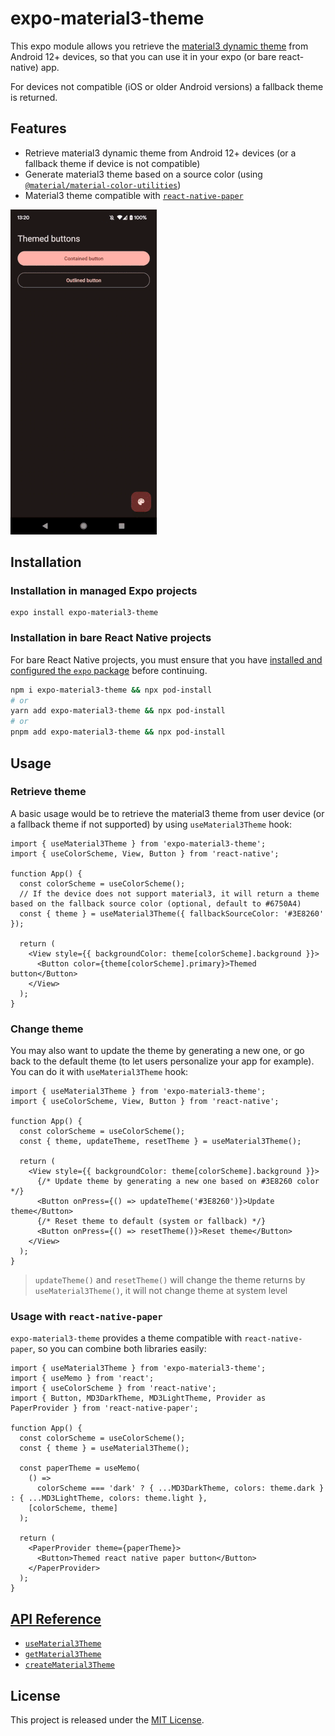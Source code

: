# expo-material3-theme

This expo module allows you retrieve the [material3 dynamic theme](https://developer.android.com/develop/ui/views/theming/dynamic-colors) from Android 12+ devices, so that you can use it in your expo (or bare react-native) app.

For devices not compatible (iOS or older Android versions) a fallback theme is returned.

## Features

- Retrieve material3 dynamic theme from Android 12+ devices (or a fallback theme if device is not compatible)
- Generate material3 theme based on a source color (using [`@material/material-color-utilities`](https://github.com/material-foundation/material-color-utilities/tree/main/typescript))
- Material3 theme compatible with [`react-native-paper`](https://callstack.github.io/react-native-paper/)

![example-android](docs/example-android.gif)

## Installation

### Installation in managed Expo projects

```
expo install expo-material3-theme
```

### Installation in bare React Native projects

For bare React Native projects, you must ensure that you have [installed and configured the `expo` package](https://docs.expo.dev/bare/installing-expo-modules/) before continuing.

```sh
npm i expo-material3-theme && npx pod-install
# or
yarn add expo-material3-theme && npx pod-install
# or
pnpm add expo-material3-theme && npx pod-install
```

## Usage

### Retrieve theme

A basic usage would be to retrieve the material3 theme from user device (or a fallback theme if not supported) by using `useMaterial3Theme` hook:

```tsx
import { useMaterial3Theme } from 'expo-material3-theme';
import { useColorScheme, View, Button } from 'react-native';

function App() {
  const colorScheme = useColorScheme();
  // If the device does not support material3, it will return a theme based on the fallback source color (optional, default to #6750A4)
  const { theme } = useMaterial3Theme({ fallbackSourceColor: '#3E8260' });

  return (
    <View style={{ backgroundColor: theme[colorScheme].background }}>
      <Button color={theme[colorScheme].primary}>Themed button</Button>
    </View>
  );
}
```

### Change theme

You may also want to update the theme by generating a new one, or go back to the default theme (to let users personalize your app for example). You can do it with `useMaterial3Theme` hook:

```tsx
import { useMaterial3Theme } from 'expo-material3-theme';
import { useColorScheme, View, Button } from 'react-native';

function App() {
  const colorScheme = useColorScheme();
  const { theme, updateTheme, resetTheme } = useMaterial3Theme();

  return (
    <View style={{ backgroundColor: theme[colorScheme].background }}>
      {/* Update theme by generating a new one based on #3E8260 color */}
      <Button onPress={() => updateTheme('#3E8260')}>Update theme</Button>
      {/* Reset theme to default (system or fallback) */}
      <Button onPress={() => resetTheme()}>Reset theme</Button>
    </View>
  );
}
```

> `updateTheme()` and `resetTheme()` will change the theme returns by `useMaterial3Theme()`, it will not change theme at system level

### Usage with `react-native-paper`

`expo-material3-theme` provides a theme compatible with `react-native-paper`, so you can combine both libraries easily:

```tsx
import { useMaterial3Theme } from 'expo-material3-theme';
import { useMemo } from 'react';
import { useColorScheme } from 'react-native';
import { Button, MD3DarkTheme, MD3LightTheme, Provider as PaperProvider } from 'react-native-paper';

function App() {
  const colorScheme = useColorScheme();
  const { theme } = useMaterial3Theme();

  const paperTheme = useMemo(
    () =>
      colorScheme === 'dark' ? { ...MD3DarkTheme, colors: theme.dark } : { ...MD3LightTheme, colors: theme.light },
    [colorScheme, theme]
  );

  return (
    <PaperProvider theme={paperTheme}>
      <Button>Themed react native paper button</Button>
    </PaperProvider>
  );
}
```

## [API Reference](docs/api-reference.md)

- [`useMaterial3Theme`](docs/api-reference.md#usematerial3theme)
- [`getMaterial3Theme`](docs/api-reference.md#getmaterial3theme)
- [`createMaterial3Theme`](docs/api-reference.md#creatematerial3theme)

## License

This project is released under the [MIT License](https://github.com/pchmn/firebase-cli-github-action/blob/main/license).
